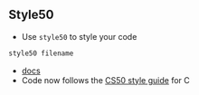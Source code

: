 ## Style50

- Use `style50` to style your code
```bash
style50 filename
```
- [docs](https://cs50.readthedocs.io/style50/)
- Code now follows the [CS50 style guide](https://cs50.readthedocs.io/style/c/) for C

